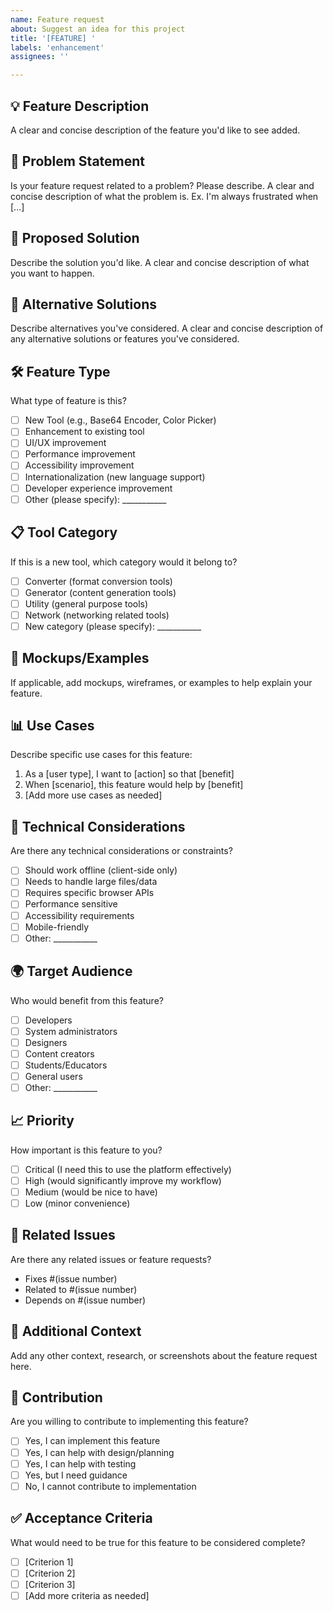 ```yaml
---
name: Feature request
about: Suggest an idea for this project
title: '[FEATURE] '
labels: 'enhancement'
assignees: ''

---
```


## 💡 Feature Description
A clear and concise description of the feature you'd like to see added.

## 🎯 Problem Statement
Is your feature request related to a problem? Please describe.
A clear and concise description of what the problem is. Ex. I'm always frustrated when [...]

## 💭 Proposed Solution
Describe the solution you'd like.
A clear and concise description of what you want to happen.

## 🔄 Alternative Solutions
Describe alternatives you've considered.
A clear and concise description of any alternative solutions or features you've considered.

## 🛠️ Feature Type
What type of feature is this?
- [ ] New Tool (e.g., Base64 Encoder, Color Picker)
- [ ] Enhancement to existing tool
- [ ] UI/UX improvement
- [ ] Performance improvement
- [ ] Accessibility improvement
- [ ] Internationalization (new language support)
- [ ] Developer experience improvement
- [ ] Other (please specify): ___________

## 📋 Tool Category
If this is a new tool, which category would it belong to?
- [ ] Converter (format conversion tools)
- [ ] Generator (content generation tools)
- [ ] Utility (general purpose tools)
- [ ] Network (networking related tools)
- [ ] New category (please specify): ___________

## 🎨 Mockups/Examples
If applicable, add mockups, wireframes, or examples to help explain your feature.

## 📊 Use Cases
Describe specific use cases for this feature:
1. As a [user type], I want to [action] so that [benefit]
2. When [scenario], this feature would help by [benefit]
3. [Add more use cases as needed]

## 🔧 Technical Considerations
Are there any technical considerations or constraints?
- [ ] Should work offline (client-side only)
- [ ] Needs to handle large files/data
- [ ] Requires specific browser APIs
- [ ] Performance sensitive
- [ ] Accessibility requirements
- [ ] Mobile-friendly
- [ ] Other: ___________

## 🌍 Target Audience
Who would benefit from this feature?
- [ ] Developers
- [ ] System administrators
- [ ] Designers
- [ ] Content creators
- [ ] Students/Educators
- [ ] General users
- [ ] Other: ___________

## 📈 Priority
How important is this feature to you?
- [ ] Critical (I need this to use the platform effectively)
- [ ] High (would significantly improve my workflow)
- [ ] Medium (would be nice to have)
- [ ] Low (minor convenience)

## 🔗 Related Issues
Are there any related issues or feature requests?
- Fixes #(issue number)
- Related to #(issue number)
- Depends on #(issue number)

## 📝 Additional Context
Add any other context, research, or screenshots about the feature request here.

## 🤝 Contribution
Are you willing to contribute to implementing this feature?
- [ ] Yes, I can implement this feature
- [ ] Yes, I can help with design/planning
- [ ] Yes, I can help with testing
- [ ] Yes, but I need guidance
- [ ] No, I cannot contribute to implementation

## ✅ Acceptance Criteria
What would need to be true for this feature to be considered complete?
- [ ] [Criterion 1]
- [ ] [Criterion 2]
- [ ] [Criterion 3]
- [ ] [Add more criteria as needed]